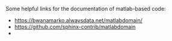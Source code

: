 Some helpful links for the documentation of matlab-based code:
-   https://bwanamarko.alwaysdata.net/matlabdomain/
-   https://github.com/sphinx-contrib/matlabdomain
-   

